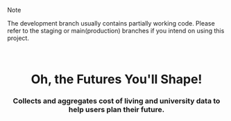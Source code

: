 <!-- Development Status Note -->
> [!NOTE]
> The development branch usually contains partially working code. Please refer to the staging or main(production) branches if you intend on using this project.

<!-- Move text down -->
<br>

<!-- Header -->
<h1 align="center">Oh, the Futures You'll Shape!</h1>

<!-- Subheading -->
<h3 align="center">Collects and aggregates cost of living and university data to help users plan their future.</h3>
